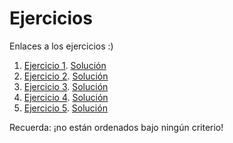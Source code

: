 # Ejercicios

Enlaces a los ejercicios :)

1. [Ejercicio 1](./ejercicio-1.md). [Solución](./soluciones/solucion-1.md)
1. [Ejercicio 2](./ejercicio-2.md). [Solución](./soluciones/solucion-2.md)
1. [Ejercicio 3](./ejercicio-3.md). [Solución](./soluciones/solucion-3.md)
1. [Ejercicio 4](./ejercicio-4.md). [Solución](./soluciones/solucion-4.md)
1. [Ejercicio 5](./ejercicio-5.md). [Solución](./soluciones/solucion-5.md)

Recuerda: ¡no están ordenados bajo ningún criterio!